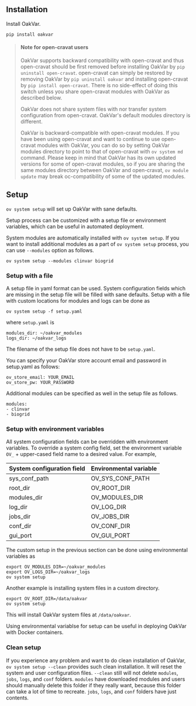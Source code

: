 ## Installation

Install OakVar.

    pip install oakvar

> #### Note for open-cravat users
>
> OakVar supports backward compatibility with open-cravat and thus open-cravat should be first removed before installing OakVar by `pip uninstall open-cravat`. open-cravat can simply be restored by removing OakVar by `pip uninstall oakvar` and installing open-cravat by `pip install open-cravat`. There is no side-effect of doing this switch unless you share open-cravat modules with OakVar as described below.
>
> OakVar does not share system files with nor transfer system configuration from open-cravat. OakVar's default modules directory is different.
>
> OakVar is backward-compatible with open-cravat modules. If you have been using open-cravat and want to continue to use open-cravat modules with OakVar, you can do so by setting OakVar modules directory to point to that of open-cravat with `ov system md` command. Please keep in mind that OakVar has its own updated versions for some of open-cravat modules, so if you are sharing the same modules directory between OakVar and open-cravat, `ov module update` may break oc-compatibility of some of the updated modules.

## Setup

`ov system setup` will set up OakVar with sane defaults.

Setup process can be customized with a setup file or environment variables, which can be useful in automated deployment.

System modules are automatically installed with `ov system setup`. If you want to install additional modules as a part of `ov system setup` process, you can use `--modules` option as follows.

    ov system setup --modules clinvar biogrid

### Setup with a file

A setup file in yaml format can be used. System configuration fields which are missing in the setup file will be filled with sane defaults. Setup with a file with custom locations for modules and logs can be done as

    ov system setup -f setup.yaml

where `setup.yaml` is

    modules_dir: ~/oakvar_modules
    logs_dir: ~/oakvar_logs

The filename of the setup file does not have to be `setup.yaml`. 

You can specify your OakVar store account email and password in setup.yaml as follows:

    ov_store_email: YOUR_EMAIL
    ov_store_pw: YOUR_PASSWORD

Additional modules can be specified as well in the setup file as follows.

    modules:
    - clinvar
    - biogrid

### Setup with environment variables

All system configuration fields can be overridden with environment variables. To override a system config field, set the environment variable `OV_` + upper-cased field name to a desired value. For example, 

System configuration field | Environmental variable |
---------------------------|--------------|
sys_conf_path | OV_SYS_CONF_PATH |
root_dir | OV_ROOT_DIR |
modules_dir | OV_MODULES_DIR |
log_dir | OV_LOG_DIR |
jobs_dir | OV_JOBS_DIR |
conf_dir | OV_CONF_DIR |
gui_port | OV_GUI_PORT |

The custom setup in the previous section can be done using environmental variables as

    export OV_MODULES_DIR=~/oakvar_modules
    export OV_LOGS_DIR=~/oakvar_logs
    ov system setup

Another example is installing system files in a custom directory.

    export OV_ROOT_DIR=/data/oakvar
    ov system setup

This will install OakVar system files at `/data/oakvar`.

Using environmental variablse for setup can be useful in deploying OakVar with Docker containers.

### Clean setup

If you experience any problem and want to do clean installation of OakVar, `ov system setup --clean` provides such clean installation. It will reset the system and user configuration files. `--clean` still will not delete `modules`, `jobs`, `logs`, and `conf` folders. `modules` have downloaded modules and users should manually delete this folder if they really want, because this folder can take a lot of time to recreate. `jobs`, `logs`, and `conf` folders have just contents.

